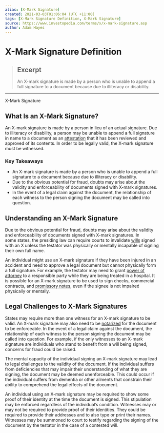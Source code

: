 ```yaml
---
alias: [X-Mark Signature]
created: 2021-03-03T01:06:04 (UTC +11:00)
tags: [X-Mark Signature Definition, X-Mark Signature]
source: https://www.investopedia.com/terms/x/x-mark-signature.asp
author: Adam Hayes
---
```


# X-Mark Signature Definition

> ## Excerpt
> An X-mark signature is made by a person who is unable to append a full signature to a document because due to illiteracy or disability.

---

X-Mark Signature
## What Is an X-Mark Signature?

An X-mark signature is made by a person in lieu of an actual signature. Due to illiteracy or disability, a person may be unable to append a full signature in name to a document as an [attestation](https://www.investopedia.com/terms/a/attestation.asp) that it has been reviewed and approved of its contents. In order to be legally valid, the X-mark signature must be witnessed.

### Key Takeaways

-   An X-mark signature is made by a person who is unable to append a full signature to a document because due to illiteracy or disability.
-   Due to the obvious potential for fraud, doubts may arise about the validity and enforceability of documents signed with X-mark signatures.
-   In the event of a legal claim against the document, the relationship of each witness to the person signing the document may be called into question.

## Understanding an X-Mark Signature

Due to the obvious potential for fraud, doubts may arise about the validity and enforceability of documents signed with X-mark signatures. In some states, the presiding law can require courts to invalidate [wills](https://www.investopedia.com/terms/w/will.asp) signed with an X unless the testator was physically or mentally incapable of signing their own full name.

An individual might use an X-mark signature if they have been injured in an accident and need to approve a legal document but cannot physically form a full signature. For example, the testator may need to grant [power of attorney](https://www.investopedia.com/terms/p/powerofattorney.asp) to a responsible party while they are being treated in a hospital. It is possible for an X-mark signature to be used to sign checks, commercial contracts, and [promissory notes](https://www.investopedia.com/terms/p/promissorynote.asp), even if the signee is not impaired physically or mentally.

## Legal Challenges to X-Mark Signatures

States may require more than one witness for an X-mark signature to be valid. An X-mark signature may also need to be [notarized](https://www.investopedia.com/terms/n/notarize.asp) for the document to be enforceable. In the event of a legal claim against the document, the relationship of each witness to the person signing the document may be called into question. For example, if the only witnesses to an X-mark signature are individuals who stand to benefit from a will being signed, concerns for fraud could be raised.

The mental capacity of the individual signing an X-mark signature may lead to legal challenges to the validity of the document. If the individual suffers from deficiencies that may impair their understanding of what they are signing, the document may be deemed unenforceable. This could occur if the individual suffers from dementia or other ailments that constrain their ability to comprehend the legal effects of the document.

An individual using an X-mark signature may be required to show some proof of their identity at the time the document is signed. This stipulation may be enforced regardless of the individual’s condition. Witnesses may or may not be required to provide proof of their identities. They could be required to provide their addresses and to also type or print their names. Witnesses may be summoned to court to testify regarding the signing of the document by the testator in the case of a contested will.
